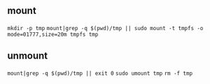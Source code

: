 ## mount

`mkdir -p tmp`
`mount|grep -q $(pwd)/tmp || sudo mount -t tmpfs -o mode=01777,size=20m tmpfs tmp`

## unmount

`mount|grep -q $(pwd)/tmp || exit 0`
`sudo umount tmp`
`rm -f tmp`